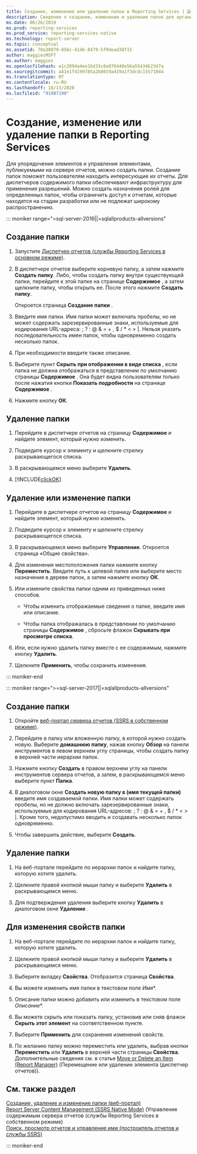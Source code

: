 ```yaml
---
title: Создание, изменение или удаление папки в Reporting Services | Документация Майкрософт
description: Сведения о создании, изменении и удалении папок для организации и управления элементами, публикуемыми на сервере отчетов Reporting Services.
ms.date: 06/26/2019
ms.prod: reporting-services
ms.prod_service: reporting-services-native
ms.technology: report-server
ms.topic: conceptual
ms.assetid: 70a38879-856c-414b-8479-5f9dead38f15
author: maggiesMSFT
ms.author: maggies
ms.openlocfilehash: e1c2094a4ee16d33c6e076440e56a55434b2347a
ms.sourcegitcommit: a41e1f4199785a2b8019a419a1f3dcdc15571044
ms.translationtype: HT
ms.contentlocale: ru-RU
ms.lasthandoff: 10/13/2020
ms.locfileid: "91987190"
---
```

# <a name="create-delete-or-modify-a-folder---reporting-services"></a>Создание, изменение или удаление папки в Reporting Services
  Для упорядочения элементов и управления элементами, публикуемыми на сервере отчетов, можно создать папки. Создание папок поможет пользователям находить интересующие их отчеты. Для диспетчеров содержимого папки обеспечивают инфраструктуру для применения разрешений. Можно создать назначения ролей для определенных папок, чтобы ограничить доступ к отчетам, которые находятся на стадии разработки или не подлежат широкому распространению.  

::: moniker range="=sql-server-2016||=sqlallproducts-allversions"

## <a name="to-create-a-folder"></a>Создание папки  
  
1.  Запустите [Диспетчер отчетов (службы Reporting Services в основном режиме)](../web-portal-ssrs-native-mode.md).  
  
2.  В диспетчере отчетов выберите корневую папку, а затем нажмите **Создать папку**. Либо, чтобы создать папку внутри существующей папки, перейдите к этой папке на странице **Содержимое** , а затем щелкните папку, чтобы открыть ее. После этого нажмите **Создать папку**.  
  
     Откроется страница **Создание папки** .  
  
3.  Введите имя папки. Имя папки может включать пробелы, но не может содержать зарезервированные знаки, используемые для кодирования URL-адреса: \; \? \: \@ \& \= \+ \, \$ \/ \* \< \> \|. Нельзя указать последовательность имен папок, чтобы одновременно создать несколько папок.  
  
4.  При необходимости введите также описание.  
  
5.  Выберите пункт **Скрыть при отображении в виде списка** , если папка не должна отображаться в представлении по умолчанию страницы **Содержимое** . Она будет видна пользователям только после нажатия кнопки **Показать подробности** на странице **Содержимое** .  
  
6.  Нажмите кнопку **ОК**.  
  
## <a name="to-delete-a-folder"></a>Удаление папки  
  
1.  Перейдите в диспетчере отчетов на страницу **Содержимое** и найдите элемент, который нужно изменить.  
  
2.  Подведите курсор к элементу и щелкните стрелку раскрывающегося списка.  
  
3.  В раскрывающемся меню выберите **Удалить**.  
  
4.  [!INCLUDE[clickOK](../../includes/clickok-md.md)]  
  
## <a name="to-modify-or-delete-a-folder"></a>Удаление или изменение папки  
  
1.  Перейдите в диспетчере отчетов на страницу **Содержимое** и найдите элемент, который нужно изменить.  
  
2.  Подведите курсор к элементу и щелкните стрелку раскрывающегося списка.  
  
3.  В раскрывающемся меню выберите **Управление**. Откроется страница «Общие свойства».  
  
4.  Для изменения местоположения папки нажмите кнопку **Переместить**. Введите путь к целевой папке или выберите место назначения в дереве папок, а затем нажмите кнопку **ОК**.  
  
5.  Или измените свойства папки одним из приведенных ниже способов.  
  
    -   Чтобы изменить отображаемые сведения о папке, введите имя или описание.  
  
    -   Чтобы папка отображалась в представлении по умолчанию страницы **Содержимое** , сбросьте флажок **Скрывать при просмотре списка**.  
  
6.  Или, если нужно удалить папку вместе с ее содержимым, нажмите кнопку **Удалить**.  
  
7.  Щелкните **Применить**, чтобы сохранить изменения.  

::: moniker-end

::: moniker range=">=sql-server-2017||=sqlallproducts-allversions"
 
## <a name="to-create-a-folder"></a>Создание папки  
  
1. Откройте [веб-портал сервера отчетов (SSRS в собственном режиме)](../../reporting-services/web-portal-ssrs-native-mode.md).  
  
2. Перейдите в папку или вложенную папку, в которой нужно создать новую. Выберите **домашнюю папку**, нажав кнопку **Обзор** на панели инструментов в левом верхнем углу страницы, чтобы создать папку в верхней части иерархии папок.  
  
3. Нажмите кнопку **Создать** в правом верхнем углу на панели инструментов сервера отчетов, а затем, в раскрывающемся меню выберите пункт **Папка**.  
  
4. В диалоговом окне **Создать новую папку в (имя текущей папки)** введите имя создаваемой папки. Имя папки может содержать пробелы, но не должно включать зарезервированные знаки, используемые для кодирования URL-адресов: \; \? \: \@ \& \= \+ \, \$ \/ \* \< \> \|. Кроме того, недопустимо вводить и создавать несколько папок одновременно.  
  
5. Чтобы завершить действие, выберите **Создать**.  
  
## <a name="to-delete-a-folder"></a>Удаление папки  
  
1. На веб-портале перейдите по иерархии папок и найдите папку, которую хотите удалить.  
  
2. Щелкните правой кнопкой мыши папку и выберите **Удалить** в раскрывающемся меню.  
  
3. Для подтверждения удаления выберите кнопку **Удалить** в диалоговом окне **Удаление<foldername>** .  
  
## <a name="to-modify-a-folders-properties"></a>Для изменения свойств папки  
  
1. На веб-портале перейдите по иерархии папок и найдите папку, которую хотите удалить.  
  
2. Щелкните правой кнопкой мыши папку и выберите **Удалить** в раскрывающемся меню.  
  
3. Выберите вкладку **Свойства**. Отобразится страница **Свойства**.  
  
4. Вы можете изменить имя папки в текстовом поле *Имя**.  
  
5. Описание папки можно добавить или изменить в текстовом поле *Описание**.  
  
6. Вы можете скрыть или показать папку, установив или сняв флажок **Скрыть этот элемент** на соответственном пункте.  
  
7. Выберите **Применить** для сохранения изменений свойств.  
  
8. По желанию папку можно переместить или удалить, выбрав кнопки **Переместить** или **Удалить** в верхней части страницы **Свойства**. Дополнительные сведения см. в статье [Move or Delete an Item (Report Manager)](../../reporting-services/report-server/move-or-delete-an-item-report-manager.md) (Перемещение или удаление элемента (диспетчер отчетов)).  
  
## <a name="see-also"></a>См. также раздел  
 [Создание, удаление и изменение папки (веб-портал)](../../reporting-services/report-server/create-delete-or-modify-a-folder-web-portal.md)   
 [Report Server Content Management (SSRS Native Mode)](../../reporting-services/report-server/report-server-content-management-ssrs-native-mode.md)  (Управление содержимым сервера отчетов (службы Reporting Services в собственном режиме)  
 [Поиск, просмотр отчетов и управление ими (построитель отчетов и службы SSRS)](../../reporting-services/report-builder/finding-viewing-and-managing-reports-report-builder-and-ssrs.md)    
  
::: moniker-end